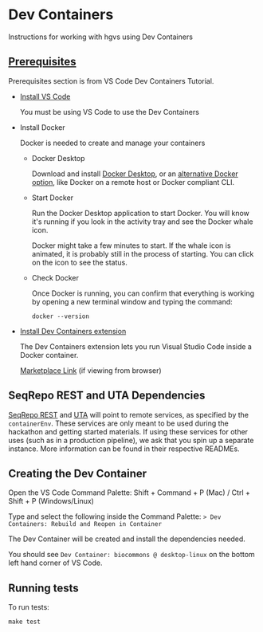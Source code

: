 # Dev Containers

Instructions for working with hgvs using Dev Containers

## [Prerequisites](https://code.visualstudio.com/docs/devcontainers/tutorial#_prerequisites)

Prerequisites section is from VS Code Dev Containers Tutorial.

* [Install VS Code](https://code.visualstudio.com/download)

  You must be using VS Code to use the Dev Containers

* Install Docker

  Docker is needed to create and manage your containers

  * Docker Desktop

    Download and install [Docker Desktop](https://www.docker.com/products/docker-desktop/), or an [alternative Docker option](https://code.visualstudio.com/remote/advancedcontainers/docker-options), like Docker on a remote host or Docker compliant CLI.

  * Start Docker

    Run the Docker Desktop application to start Docker. You will know it's running if you look in the activity tray and see the Docker whale icon.

    Docker might take a few minutes to start. If the whale icon is animated, it is probably still in the process of starting. You can click on the icon to see the status.

  * Check Docker

    Once Docker is running, you can confirm that everything is working by opening a new terminal window and typing the command:

    ```shell
    docker --version
    ```

* [Install Dev Containers extension](vscode:extension/ms-vscode-remote.remote-containers)

  The Dev Containers extension lets you run Visual Studio Code inside a Docker container.

  [Marketplace Link](https://marketplace.visualstudio.com/items?itemName=ms-vscode-remote.remote-containers) (if viewing from browser)

## SeqRepo REST and UTA Dependencies

[SeqRepo REST](https://github.com/biocommons/seqrepo-rest-service) and [UTA](https://github.com/biocommons/uta) will point to remote services, as specified by the `containerEnv`. These services are only meant to be used during the hackathon and getting started materials. If using these services for other uses (such as in a production pipeline), we ask that you spin up a separate instance. More information can be found in their respective READMEs.

## Creating the Dev Container

Open the VS Code Command Palette: Shift + Command + P (Mac) / Ctrl + Shift + P (Windows/Linux)

Type and select the following inside the Command Palette: `> Dev Containers: Rebuild and Reopen in Container`

The Dev Container will be created and install the dependencies needed.

You should see `Dev Container: biocommons @ desktop-linux` on the bottom left hand corner of VS Code.


## Running tests

To run tests:

```shell
make test
```
